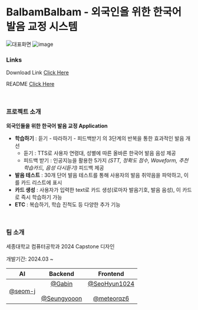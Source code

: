 # BalbamBalbam - 외국인을 위한 한국어 발음 교정 시스템

![대표화면](https://github.com/Capstone-4Potato/.github/assets/108220648/61e54f7d-b165-4700-a1af-2b0d9d137cf0)
![image](https://github.com/Capstone-4Potato/.github/assets/108220648/75fc0a84-6d59-44f3-b94d-c7622f24a434)

### Links
Download Link [Click Here](https://apps.apple.com/kr/app/발밤발밤-balbambalbam/id6505030399)

README [Click Here](https://github.com/Capstone-4Potato/.github)

&nbsp;

### 프로젝트 소개
**외국인들을 위한 한국어 발음 교정 Application**
- **학습하기** : 듣기 - 따라하기 - 피드백받기 의 3단계의 반복을 통한 효과적인 발음 개선
   - 듣기 : TTS로 사용자 연령대, 성별에 따른 올바른 한국어 발음 음성 제공
   - 피드백 받기 : 인공지능을 활용한 5가지 _(STT, 정확도 점수, Waveform, 추천 학습카드, 음성 다시듣기)_ 피드백 제공
- **발음 테스트** : 30개 단어 발음 테스트를 통해 사용자의 발음 취약음을 파악하고, 이를 카드 리스트에 표시
- **카드 생성** : 사용자가 입력한 text로 카드 생성(로마자 발음기호, 발음 음성), 이 카드로 즉시 학습하기 가능
- **ETC** : 복습하기, 학습 진척도 등 다양한 추가 기능

&nbsp;

### 팀 소개

세종대학교 컴퓨터공학과 2024 Capstone 디자인  

개발기간: 2024.03 ~

|<center> AI </center>|<center>Backend</center>|<center>Frontend</center>|
|:--------:|:--------:|:--------:|
|<center> [@seom-j](https://github.com/seom-j) </center>|<center>[@Gabin](https://github.com/gabean13)</center> <br> <center>[@Seungyooon](https://github.com/yoownny)</center>|<center>[@SeoHyun1024](https://github.com/SeoHyun1024)</center> <br> <center>[@meteorqz6](https://github.com/meteorqz6)</center> |

